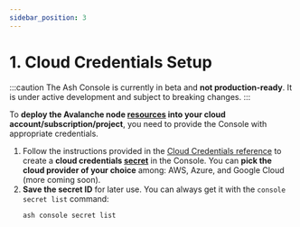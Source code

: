 ```yaml
---
sidebar_position: 3
---
```


# 1. Cloud Credentials Setup

:::caution
The Ash Console is currently in beta and **not production-ready**. It is under active development and subject to breaking changes.
:::

To **deploy the Avalanche node [resources](/docs/console/glossary#resource) into your cloud account/subscription/project**, you need to provide the Console with appropriate credentials.

1. Follow the instructions provided in the [Cloud Credentials reference](/docs/console/reference/cloud-credentials) to create a **cloud credentials [secret](/docs/console/glossary#secret)** in the Console. You can **pick the cloud provider of your choice** among: AWS, Azure, and Google Cloud (more coming soon).
2. **Save the secret ID** for later use. You can always get it with the `console secret list` command:
   ```bash
   ash console secret list
   ```
